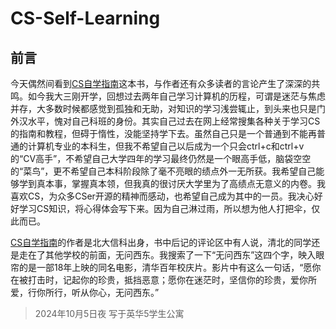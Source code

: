 # CS-Self-Learning
## 前言
今天偶然间看到[CS自学指南](https://csdiy.wik)这本书，与作者还有众多读者的言论产生了深深的共鸣。如今我大三刚开学，回想过去两年自己学习计算机的历程，可谓是迷茫与焦虑并存，大多数时候都感觉到孤独和无助，对知识的学习浅尝辄止，到头来也只是门外汉水平，愧对自己科班的身份。其实自己过去在网上经常搜集各种关于学习CS的指南和教程，但碍于惰性，没能坚持学下去。虽然自己只是一个普通到不能再普通的计算机专业的本科生，但我不希望自己以后成为一个只会ctrl+c和ctrl+v的“CV高手”，不希望自己大学四年的学习最终仍然是一个眼高手低，脑袋空空的“菜鸟”，更不希望自己本科阶段除了毫不亮眼的绩点外一无所获。我希望自己能够学到真本事，掌握真本领，但我真的很讨厌大学里为了高绩点无意义的内卷。我喜欢CS，为众多CSer开源的精神而感动，也希望自己成为其中的一员。我决心好好学习CS知识，将心得体会写下来。因为自己淋过雨，所以想为他人打把伞，仅此而已。

[CS自学指南](https://csdiy.wik)的作者是北大信科出身，书中后记的评论区中有人说，清北的同学还是走在了其他学校的前面，无问西东。我搜索了一下“无问西东”这四个字，映入眼帘的是一部18年上映的同名电影，清华百年校庆片。影片中有这么一句话，“愿你在被打击时，记起你的珍贵，抵挡恶意；愿你在迷茫时，坚信你的珍贵，爱你所爱，行你所行，听从你心，无问西东。”

> 2024年10月5日夜 写于英华5学生公寓
